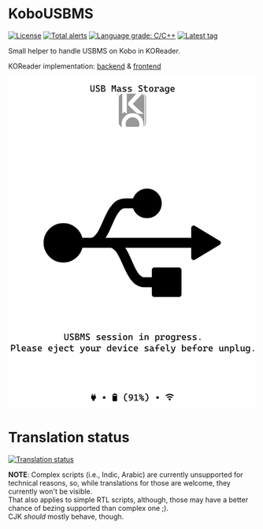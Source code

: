 # KoboUSBMS
[![License](https://img.shields.io/github/license/NiLuJe/KoboUSBMS.svg)](/LICENSE) [![Total alerts](https://img.shields.io/lgtm/alerts/g/NiLuJe/KoboUSBMS.svg?logo=lgtm&logoWidth=18)](https://lgtm.com/projects/g/NiLuJe/KoboUSBMS/alerts/) [![Language grade: C/C++](https://img.shields.io/lgtm/grade/cpp/g/NiLuJe/KoboUSBMS.svg?logo=lgtm&logoWidth=18)](https://lgtm.com/projects/g/NiLuJe/KoboUSBMS/context:cpp) [![Latest tag](https://img.shields.io/github/tag-date/NiLuJe/KoboUSBMS.svg)](https://github.com/NiLuJe/KoboUSBMS/releases/)


Small helper to handle USBMS on Kobo in KOReader.

KOReader implementation: [backend](https://github.com/koreader/koreader-base/pull/1165) & [frontend](https://github.com/koreader/koreader/pull/6552)

![In action on a Forma](https://raw.githubusercontent.com/NiLuJe/KoboUSBMS/master/resources/usbms.png)

# Translation status

<a href="https://hosted.weblate.org/engage/koreader/?utm_source=widget">
<img src="https://hosted.weblate.org/widgets/koreader/-/kobousbms/multi-auto.svg" alt="Translation status" />
</a>

[koreader-weblate]:https://hosted.weblate.org/engage/koreader/

**NOTE**: Complex scripts (i.e., Indic, Arabic) are currently unsupported for technical reasons, so, while translations for those are welcome, they currently won't be visible.  
That also applies to simple RTL scripts, although, those may have a better chance of bezing supported than complex one ;).  
CJK *should* mostly behave, though.

<!-- kate: indent-mode cstyle; indent-width 4; replace-tabs on; remove-trailing-spaces none; -->
